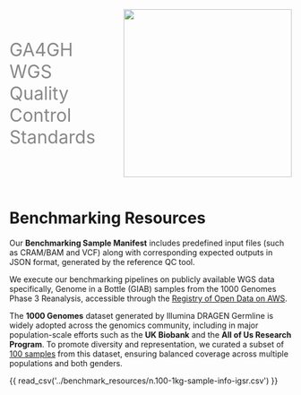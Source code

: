 <div class="title container" style="display: flex; align-items: center; gap: 50px;">
  <h1 style="font-size: 2rem; font-weight: normal; color: #888888; margin: 0;">
    <a href="https://github.com/ga4gh/quality-control-wgs" style="color: inherit; text-decoration: none;">
      GA4GH WGS Quality Control Standards
    </a>
  </h1>
  <img src="https://www.ga4gh.org/wp-content/themes/ga4gh/dist/assets/svg/logos/logo-full-color.svg" class="title" width="300">
</div>
<br>

# Benchmarking Resources

Our **Benchmarking Sample Manifest** includes predefined input files (such as CRAM/BAM and VCF) along with corresponding expected outputs in JSON format, generated by the reference QC tool.

We execute our benchmarking pipelines on publicly available WGS data specifically, Genome in a Bottle (GIAB) samples from the 1000 Genomes Phase 3 Reanalysis, accessible through the [Registry of Open Data on AWS](https://registry.opendata.aws/ilmn-dragen-1kgp/).

The **1000 Genomes** dataset generated by Illumina DRAGEN Germline is widely adopted across the genomics community, including in major population-scale efforts such as the **UK Biobank** and the **All of Us Research Program**. To promote diversity and representation, we curated a subset of [100 samples](https://github.com/ga4gh/quality-control-wgs/blob/main/benchmark_resources/n.100-1kg-sample-info-igsr.csv) from this dataset, ensuring balanced coverage across multiple populations and both genders.

{{ read_csv('../benchmark_resources/n.100-1kg-sample-info-igsr.csv') }}

